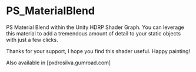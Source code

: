 # PS_MaterialBlend
PS Material Blend within the Unity HDRP Shader Graph. You can leverage this material to add a tremendous amount of detail to your static objects with just a few clicks.

Thanks for your support, I hope you find this shader useful. Happy painting!

Also available in [pxdrosilva.gumroad.com]
